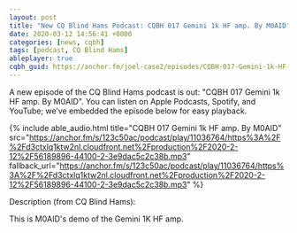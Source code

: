 ```yaml
---
layout: post
title: "New CQ Blind Hams Podcast: CQBH 017 Gemini 1k HF amp. By M0AID"
date: 2020-03-12 14:56:41 +0000
categories: [news, cqbh]
tags: [podcast, CQ Blind Hams]
ableplayer: true
cqbh_guid: https://anchor.fm/joel-case2/episodes/CQBH-017-Gemini-1k-HF-amp--By-M0AID-ebfaks
---
```


A new episode of the CQ Blind Hams podcast is out: "CQBH 017 Gemini 1k HF amp. By M0AID". You can listen on Apple Podcasts, Spotify, and YouTube; we’ve embedded the episode below for easy playback.

{% include able_audio.html title="CQBH 017 Gemini 1k HF amp. By M0AID" src="https://anchor.fm/s/123c50ac/podcast/play/11036764/https%3A%2F%2Fd3ctxlq1ktw2nl.cloudfront.net%2Fproduction%2F2020-2-12%2F56189896-44100-2-3e9dac5c2c38b.mp3" fallback_url="https://anchor.fm/s/123c50ac/podcast/play/11036764/https%3A%2F%2Fd3ctxlq1ktw2nl.cloudfront.net%2Fproduction%2F2020-2-12%2F56189896-44100-2-3e9dac5c2c38b.mp3" %}

Description (from CQ Blind Hams):

<p>This is M0AID's demo of the Gemini 1K HF amp.&nbsp;</p>
